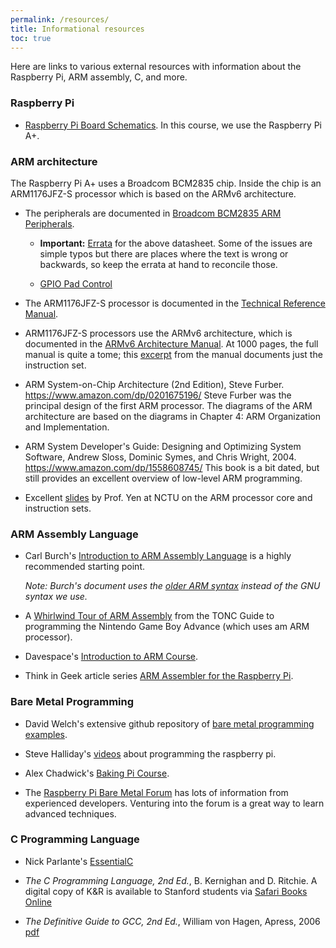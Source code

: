 ```yaml
---
permalink: /resources/
title: Informational resources
toc: true
---
```


Here are links to various external resources with information about the Raspberry Pi, ARM assembly, C, and more.

### Raspberry Pi

* [Raspberry Pi Board Schematics](https://github.com/raspberrypi/documentation/blob/master/hardware/raspberrypi/schematics/README.md). In this course, we use the Raspberry Pi A+.

### ARM architecture

The Raspberry Pi A+ uses a Broadcom BCM2835 chip. 
Inside the chip is an ARM1176JFZ-S processor 
which is based on the ARMv6 architecture.

* The peripherals are documented in [Broadcom BCM2835 ARM Peripherals](/readings/BCM2835-ARM-Peripherals.pdf).

  * __Important:__ [Errata](http://elinux.org/BCM2835_datasheet_errata) for the above datasheet. Some of the issues are simple typos but there are places where the text is wrong or backwards, so keep the errata at hand to reconcile those.

  * [GPIO Pad Control](http://www.scribd.com/doc/101830961/GPIO-Pads-Control2)

* The ARM1176JFZ-S processor is documented in the 
[Technical Reference Manual](http://infocenter.arm.com/help/topic/com.arm.doc.ddi0301h/DDI0301H_arm1176jzfs_r0p7_trm.pdf).  

* ARM1176JFZ-S processors use the ARMv6 architecture,
which is documented in the [ARMv6 Architecture Manual](/readings/armv6.pdf). At 1000 pages, the full manual is quite a tome; this [excerpt](/readings/armisa.pdf) from the manual documents just the instruction set.


* ARM System-on-Chip Architecture (2nd Edition), Steve Furber. <https://www.amazon.com/dp/0201675196/>
Steve Furber was the principal design of the first ARM processor.
The diagrams of the ARM architecture are based on the diagrams
in Chapter 4: ARM Organization and Implementation.

* ARM System Developer's Guide: Designing and Optimizing System Software, Andrew Sloss, Dominic Symes, and Chris Wright, 2004. <https://www.amazon.com/dp/1558608745/> This book is a bit dated, but still provides an excellent overview of low-level ARM programming. 

* Excellent [slides](http://twins.ee.nctu.edu.tw/courses/ip_core_02/handout_pdf/Chapter_2.pdf) by Prof. Yen at NCTU on the ARM processor core and instruction sets.

### ARM Assembly Language

* Carl Burch's
  [Introduction to ARM Assembly Language](http://www.toves.org/books/arm/)
  is a highly recommended starting point.

  *Note: Burch's document uses the
  [older ARM syntax](http://infocenter.arm.com/help/index.jsp?topic=/com.arm.doc.dui0773a/chr1383143764305.html)
  instead of the GNU syntax we use.*

* A [Whirlwind Tour of ARM Assembly](http://www.coranac.com/tonc/text/asm.htm) from the TONC Guide to programming the Nintendo Game Boy Advance (which uses am ARM processor).

* Davespace's [Introduction to ARM Course](http://www.davespace.co.uk/arm/introduction-to-arm/index.html).

* Think in Geek article series [ARM Assembler for the Raspberry Pi](http://thinkingeek.com/2013/01/09/arm-assembler-raspberry-pi-chapter-1/).

### Bare Metal Programming

* David Welch's extensive github repository of [bare metal programming examples](https://github.com/dwelch67/raspberrypi).

* Steve Halliday's [videos](http://computersciencevideos.org/Raspberry-Pi/Raspberry-Pi-Setup) about programming the raspberry pi.

* Alex Chadwick's [Baking Pi Course](http://www.cl.cam.ac.uk/projects/raspberrypi/tutorials/os/).

* The [Raspberry Pi Bare Metal Forum](http://www.raspberrypi.org/forums/viewforum.php?f=72) has lots of information from experienced developers. Venturing into the forum is a great way to learn advanced techniques. 

### C Programming Language

* Nick Parlante's [EssentialC](http://cslibrary.stanford.edu/101)

* *The C Programming Language, 2nd Ed.*, B. Kernighan and D. Ritchie.
A digital copy of K&R is available to Stanford students via 
[Safari Books Online](https://proquest-safaribooksonline-com.stanford.idm.oclc.org/9780133086249)

* *The Definitive Guide to GCC, 2nd Ed.*, William von Hagen, Apress, 2006
[pdf](http://sensperiodit.files.wordpress.com/2011/04/hagen-the-definitive-guide-to-gcc-2e-apress-2006.pdf)
